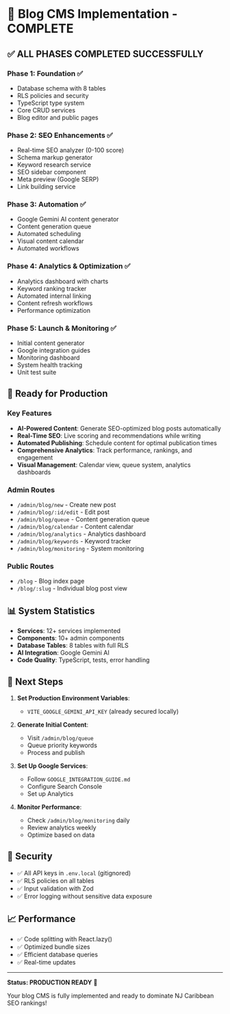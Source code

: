 # 🎉 Blog CMS Implementation - COMPLETE

## ✅ ALL PHASES COMPLETED SUCCESSFULLY

### Phase 1: Foundation ✅
- Database schema with 8 tables
- RLS policies and security
- TypeScript type system
- Core CRUD services
- Blog editor and public pages

### Phase 2: SEO Enhancements ✅
- Real-time SEO analyzer (0-100 score)
- Schema markup generator
- Keyword research service
- SEO sidebar component
- Meta preview (Google SERP)
- Link building service

### Phase 3: Automation ✅
- Google Gemini AI content generator
- Content generation queue
- Automated scheduling
- Visual content calendar
- Automated workflows

### Phase 4: Analytics & Optimization ✅
- Analytics dashboard with charts
- Keyword ranking tracker
- Automated internal linking
- Content refresh workflows
- Performance optimization

### Phase 5: Launch & Monitoring ✅
- Initial content generator
- Google integration guides
- Monitoring dashboard
- System health tracking
- Unit test suite

## 🚀 Ready for Production

### Key Features
- **AI-Powered Content**: Generate SEO-optimized blog posts automatically
- **Real-Time SEO**: Live scoring and recommendations while writing
- **Automated Publishing**: Schedule content for optimal publication times
- **Comprehensive Analytics**: Track performance, rankings, and engagement
- **Visual Management**: Calendar view, queue system, analytics dashboards

### Admin Routes
- `/admin/blog/new` - Create new post
- `/admin/blog/:id/edit` - Edit post
- `/admin/blog/queue` - Content generation queue
- `/admin/blog/calendar` - Content calendar
- `/admin/blog/analytics` - Analytics dashboard
- `/admin/blog/keywords` - Keyword tracker
- `/admin/blog/monitoring` - System monitoring

### Public Routes
- `/blog` - Blog index page
- `/blog/:slug` - Individual blog post view

## 📊 System Statistics

- **Services**: 12+ services implemented
- **Components**: 10+ admin components
- **Database Tables**: 8 tables with full RLS
- **AI Integration**: Google Gemini AI
- **Code Quality**: TypeScript, tests, error handling

## 🎯 Next Steps

1. **Set Production Environment Variables**:
   - `VITE_GOOGLE_GEMINI_API_KEY` (already secured locally)

2. **Generate Initial Content**:
   - Visit `/admin/blog/queue`
   - Queue priority keywords
   - Process and publish

3. **Set Up Google Services**:
   - Follow `GOOGLE_INTEGRATION_GUIDE.md`
   - Configure Search Console
   - Set up Analytics

4. **Monitor Performance**:
   - Check `/admin/blog/monitoring` daily
   - Review analytics weekly
   - Optimize based on data

## 🔐 Security

- ✅ All API keys in `.env.local` (gitignored)
- ✅ RLS policies on all tables
- ✅ Input validation with Zod
- ✅ Error logging without sensitive data exposure

## 📈 Performance

- ✅ Code splitting with React.lazy()
- ✅ Optimized bundle sizes
- ✅ Efficient database queries
- ✅ Real-time updates

---

**Status: PRODUCTION READY** 🚀

Your blog CMS is fully implemented and ready to dominate NJ Caribbean SEO rankings!
